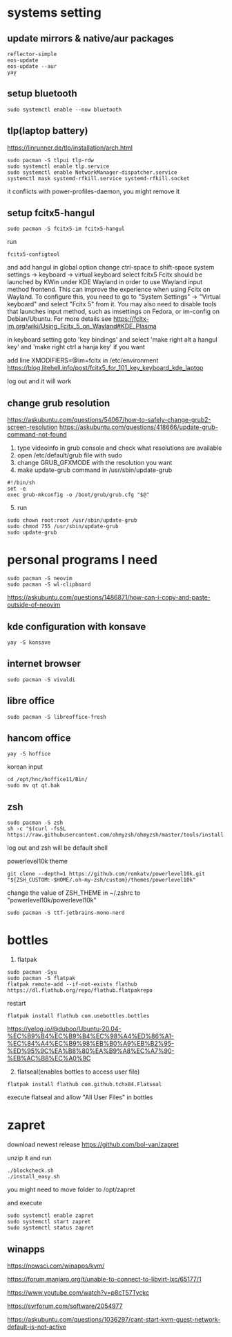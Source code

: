 # systems setting
## update mirrors & native/aur packages
```
reflector-simple
eos-update
eos-update --aur
yay
```

## setup bluetooth
```
sudo systemctl enable --now bluetooth
```

## tlp(laptop battery)
https://linrunner.de/tlp/installation/arch.html
``` 
sudo pacman -S tlpui tlp-rdw
sudo systemctl enable tlp.service
sudo systemctl enable NetworkManager-dispatcher.service
systemctl mask systemd-rfkill.service systemd-rfkill.socket
```
it conflicts with power-profiles-daemon, you might remove it
## setup fcitx5-hangul
```
sudo pacman -S fcitx5-im fcitx5-hangul
```

run 
```
fcitx5-configtool
```
and add hangul
in global option change ctrl-space to shift-space
system settings -> keyboard -> virtual keyboard 
select fcitx5 
Fcitx should be launched by KWin under KDE Wayland in order to use Wayland input method frontend. This can improve the experience when using Fcitx on Wayland. To configure this, you need to go to "System Settings" -> "Virtual keyboard" and select "Fcitx 5" from it. You may also need to disable tools that launches input method, such as imsettings on Fedora, or im-config on Debian/Ubuntu. For more details see https://fcitx-im.org/wiki/Using_Fcitx_5_on_Wayland#KDE_Plasma 

in keyboard setting goto 'key bindings' and select 'make right alt a hangul key' and 'make right ctrl a hanja key' if you want

add line 
XMODIFIERS=@im=fcitx
in /etc/environment
https://blog.litehell.info/post/fcitx5_for_101_key_keyboard_kde_laptop

log out and it will work


## change grub resolution
https://askubuntu.com/questions/54067/how-to-safely-change-grub2-screen-resolution
https://askubuntu.com/questions/418666/update-grub-command-not-found

1. type videoinfo in grub console and check what resolutions are available
2. open /etc/default/grub file with sudo
3. change GRUB_GFXMODE with the resolution you want
4. make update-grub command in /usr/sbin/update-grub
```
#!/bin/sh
set -e
exec grub-mkconfig -o /boot/grub/grub.cfg "$@"
```

5. run 
```
sudo chown root:root /usr/sbin/update-grub
sudo chmod 755 /usr/sbin/update-grub
sudo update-grub
```

# personal programs I need

``` 
sudo pacman -S neovim 
sudo pacman -S wl-clipboard

```
https://askubuntu.com/questions/1486871/how-can-i-copy-and-paste-outside-of-neovim


## kde configuration with konsave
```
yay -S konsave
```



## internet browser
```
sudo pacman -S vivaldi
```


## libre office
```
sudo pacman -S libreoffice-fresh
```

## hancom office
```
yay -S hoffice
```
korean input
```
cd /opt/hnc/hoffice11/Bin/
sudo mv qt qt.bak
```


## zsh
``` 
sudo pacman -S zsh
sh -c "$(curl -fsSL https://raw.githubusercontent.com/ohmyzsh/ohmyzsh/master/tools/install.sh)"
```
log out and zsh will be default shell

powerlevel10k theme
```
git clone --depth=1 https://github.com/romkatv/powerlevel10k.git "${ZSH_CUSTOM:-$HOME/.oh-my-zsh/custom}/themes/powerlevel10k"
```
change the value of ZSH_THEME in ~/.zshrc to "powerlevel10k/powerlevel10k"


```
sudo pacman -S ttf-jetbrains-mono-nerd
```



# bottles
1. flatpak 
```
sudo pacman -Syu
sudo pacman -S flatpak
flatpak remote-add --if-not-exists flathub https://dl.flathub.org/repo/flathub.flatpakrepo
```
restart
```
flatpak install flathub com.usebottles.bottles
```


https://velog.io/@duboo/Ubuntu-20.04-%EC%B9%B4%EC%B9%B4%EC%98%A4%ED%86%A1-%EC%84%A4%EC%B9%98%EB%B0%A9%EB%B2%95-%ED%95%9C%EA%B8%80%EA%B9%A8%EC%A7%90-%EB%AC%B8%EC%A0%9C

2. flatseal(enables bottles to access user file)
```
flatpak install flathub com.github.tchx84.Flatseal
```
execute flatseal and allow "All User Files" in bottles



# zapret
download newest release
https://github.com/bol-van/zapret

unzip it and run 
```
./blockcheck.sh
./install_easy.sh
```

you might need to move folder to /opt/zapret

and execute 
```
sudo systemctl enable zapret
sudo systemctl start zapret
sudo systemctl status zapret
```

## winapps
https://nowsci.com/winapps/kvm/

https://forum.manjaro.org/t/unable-to-connect-to-libvirt-lxc/65177/1

https://www.youtube.com/watch?v=p8cT57Tyckc

https://svrforum.com/software/2054977

https://askubuntu.com/questions/1036297/cant-start-kvm-guest-network-default-is-not-active
